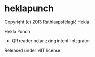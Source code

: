 heklapunch
==========

Copyright (c) 2013 Rathlaupsfélagið Hekla

Hekla Punch

* QR reader notar zxing intent-integrator

Released under MIT license. 
